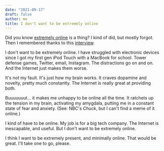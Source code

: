 ```yaml
---
date: "2021-09-17"
draft: false
author: me
title: I don't want to be extremely online
---
```


Did you know [extremely online](https://en.wikipedia.org/wiki/Extremely_online) is a thing? I kind of did, but mostly forgot. Then I remembered thanks to this [interview](https://usesthis.com/interviews/andre.arko/).

I don't want to be extremely online. I have struggled with electronic devices since I got my first gen iPod Touch with a MacBook for school. Tower defense games, Twitter, email, Instagram. The distractions go on and on. And the Internet just makes them worse.

It's not my fault. It's just how my brain works. It craves dopamine and novelty, pretty much constantly. The Internet is really great at providing both.

Buuuuuuut... it makes me unhappy to be online all the time. It ratchets up the tension in my brain, activating my amygdala, putting me in a constant state of fear and anxiety. (See: NBC's _Chuck_, but I can't find a meme of it online.)

I kind of have to be online. My job is for a big tech company. The Internet is inescapable, and useful. But I don't want to be extremely online.

I think I want to be extremely present, and minimally online. That would be great. I'll take one to go, please.
